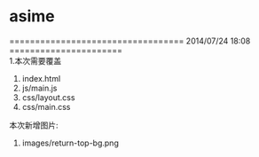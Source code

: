 asime
=====


==================================    2014/07/24 18:08 ======================  
1.本次需要覆盖 
  1) index.html 
  2) js/main.js
  3) css/layout.css
  4) css/main.css
  
  本次新增图片:
  1) images/return-top-bg.png

